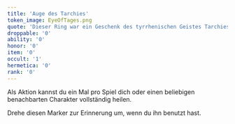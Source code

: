 ```yaml
---
title: 'Auge des Tarchies'
token_image: EyeOfTages.png
quote: 'Dieser Ring war ein Geschenk des tyrrhenischen Geistes Tarchies an die Etrusker. Er wurde 1941 von Sonderermittlerin Yula Korlïtz aus den geheimen Lagern des Britischen Museums während der Luftangriffe auf London entwendet.'
droppable: '0'
ability: '0'
honor: '0'
item: '0'
occult: '1'
hermetica: '0'
rank: '0'
---
```


Als Aktion kannst du ein Mal pro Spiel dich oder einen beliebigen benachbarten Charakter vollständig heilen. 

Drehe diesen Marker zur Erinnerung um, wenn du ihn benutzt hast.